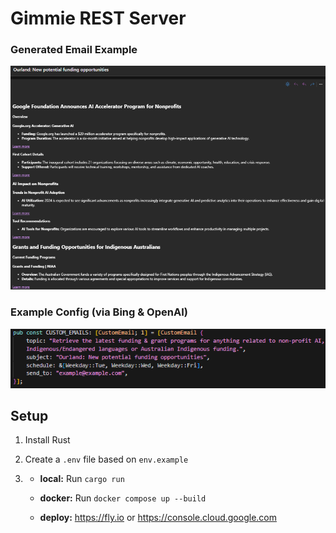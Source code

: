 # Gimmie REST Server

### Generated Email Example

![Example 1](/public/example-1.png)

### Example Config (via Bing & OpenAI)

![Example 1](/public/example-2.png)

## Setup 

1) Install Rust

2) Create a `.env` file based on `env.example`

3)
    - **local:** Run `cargo run`

    - **docker:** Run `docker compose up --build`

    - **deploy:** https://fly.io or https://console.cloud.google.com


